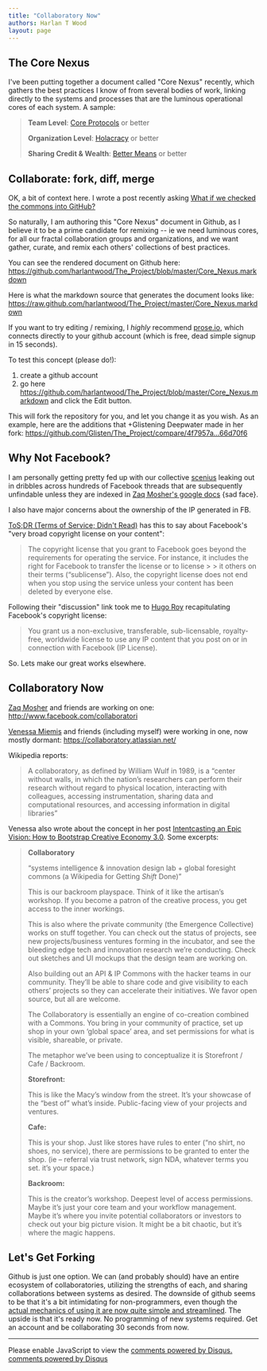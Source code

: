 ```yaml
---
title: "Collaboratory Now"
authors: Harlan T Wood
layout: page
---
```


The Core Nexus
--------------

I've been putting together a document called "Core Nexus" recently, which gathers the best practices I know of from several bodies of work, linking directly to the systems and processes that are the luminous operational cores of each system.  A sample:

> **Team Level**: [Core Protocols](http://liveingreatness.com/files/core-protocols-3.03.html) or better
> 
> **Organization Level**: [Holacracy](http://www.holacracy.org/sites/default/files/resources/holacracy_constitution_v3.0_0.pdf) or better
>     
> **Sharing Credit & Wealth**: [Better Means](http://bettermeans.com/front/open_enterprise_governance_model.html) or better                   


Collaborate: fork, diff, merge
------------------------------

OK, a bit of context here.  I wrote a post recently asking [What if we checked the commons into GitHub?](http://www.harlantwood.net/pub/What_if_We_Checked_the_Commons_into_Github/index.html)

So naturally, I am authoring this "Core Nexus" document in Github,  as I believe it to be a prime candidate for remixing -- ie we need luminous cores, for all our fractal collaboration groups and organizations, and we want gather, curate, and remix each others' collections of best practices.

You can see the rendered document on Github here:   <https://github.com/harlantwood/The_Project/blob/master/Core_Nexus.markdown>

Here is what the markdown source that generates the document looks like:   <https://raw.github.com/harlantwood/The_Project/master/Core_Nexus.markdown>

If you want to try editing / remixing, I *highly* recommend [prose.io](http://prose.io/), which connects directly to your github account (which is free, dead simple signup in 15 seconds).

To test this concept (please do!): 
  
1. create a github account
2. go here <https://github.com/harlantwood/The_Project/blob/master/Core_Nexus.markdown> and click the Edit button. 

This will fork the repository for you, and let you change it as you wish.  As an example, here are the additions that +Glistening Deepwater made in her fork: <https://github.com/Glisten/The_Project/compare/4f7957a...66d70f6>

Why Not Facebook?
-----------------

I am personally getting pretty fed up with our collective 
[scenius](http://www.kk.org/thetechnium/archives/2008/06/scenius_or_comm.php) leaking out in 
dribbles across hundreds of Facebook threads that are subsequently unfindable unless they are 
indexed in 
[Zaq Mosher's google docs](https://docs.google.com/folder/d/0B5PC4hPnRiAYWUpkQmRkOEUwN1k/edit?pli=1) 
{sad face}.  

I also have major concerns about the ownership of the IP generated in FB.     

[ToS;DR (Terms of Service; Didn't Read)](http://tos-dr.info/) has this to say about Facebook's 
"very broad copyright license on your content":

> The copyright license that you grant to Facebook goes beyond the requirements for operating the 
> service. For instance, it includes the right for Facebook to transfer the license or to license > > it others on their terms (“sublicense”). Also, the copyright license does not end when you stop 
> using the service unless your content has been deleted by everyone else.

Following their "discussion" link took me to [Hugo Roy](http://hugoroy.eu/index.en.html) 
recapitulating Facebook's copyright license: 

> You grant us a non-exclusive, transferable, sub-licensable, 
> royalty-free, worldwide license to use any IP content that you 
> post on or in connection with Facebook (IP License). 

So. Lets make our great works elsewhere.

Collaboratory Now
-----------------

[Zaq Mosher](https://plus.google.com/117732747303095811637/posts) and friends are working on one: <http://www.facebook.com/collaboratori>

[Venessa Miemis](http://emergentbydesign.com/) and friends (including myself) were working in one, now mostly dormant: <https://collaboratory.atlassian.net/>

Wikipedia reports:

> A collaboratory, as defined by William Wulf in 1989, is a “center without walls, in which the nation’s researchers can perform their research without regard to physical location, interacting with colleagues, accessing instrumentation, sharing data and computational resources, and accessing information in digital libraries” 

Venessa also wrote about the concept in her post [Intentcasting an Epic Vision: How to Bootstrap Creative Economy 3.0](http://emergentbydesign.com/2012/01/16/intentcasting-an-epic-vision-how-to-bootstrap-creative-economy-3-0/).  Some excerpts:

> **Collaboratory**
>
> “systems intelligence & innovation design lab + global foresight commons (a Wikipedia for Getting *Shift* Done)”
>
> This is our backroom playspace. Think of it like the artisan’s workshop. If you become a patron of the creative process, you get access to the inner workings. 
>
> This is also where the private community (the Emergence Collective) works on stuff together. You can check out the status of projects, see new projects/business ventures forming in the incubator, and see the bleeding edge tech and innovation research we’re conducting. Check out sketches and UI mockups that the design team are working on. 
>
> Also building out an API & IP Commons with the hacker teams in our community. They’ll be able to share code and give visibility to each others’ projects so they can accelerate their initiatives. We favor open source, but all are welcome.
>
> The Collaboratory is essentially an engine of co-creation combined with a Commons. You bring in your community of practice, set up shop in your own ‘global space’ area, and set permissions for what is visible, shareable, or private.
>
> The metaphor we’ve been using to conceptualize it is Storefront / Cafe / Backroom. 
>
> **Storefront:**
>
> This is like the Macy’s window from the street. It’s your showcase of the “best of” what’s inside. Public-facing view of your projects and ventures.
>
> **Cafe:**
>
> This is your shop. Just like stores have rules to enter (“no shirt, no shoes, no service), there are permissions to be granted to enter the shop. (ie – referral via trust network, sign NDA, whatever terms you set. it’s your space.)
>
> **Backroom:**
>
> This is the creator’s workshop. Deepest level of access permissions. Maybe it’s just your core team and your workflow management. Maybe it’s where you invite potential collaborators or investors to check out your big picture vision. It might be a bit chaotic, but it’s where the magic happens.

Let's Get Forking
-----------------

Github is just one option.  We can (and probably should) have an entire ecosystem of collaboratories, utilizing the strengths of each, and sharing collaborations between systems as desired.  The downside of github seems to be that it's a bit intimidating for non-programmers, even though the [actual mechanics of using it are now quite simple and streamlined](https://github.com/harlantwood/The_Project/blob/master/Collaborating-Like-a-Hacker.markdown).  The upside is that it's ready now.  No programming of new systems required.  Get an account and be collaborating 30 seconds from now.


<hr />
<div id="disqus_thread"></div>
<script type="text/javascript">
    var disqus_shortname = 'harlantwood'; 

    (function() {
        var dsq = document.createElement('script'); dsq.type = 'text/javascript'; dsq.async = true;
        dsq.src = 'http://' + disqus_shortname + '.disqus.com/embed.js';
        (document.getElementsByTagName('head')[0] || document.getElementsByTagName('body')[0]).appendChild(dsq);
    })();
</script>
<noscript>Please enable JavaScript to view the <a href="http://disqus.com/?ref_noscript">comments powered by Disqus.</a></noscript>
<a href="http://disqus.com" class="dsq-brlink">comments powered by <span class="logo-disqus">Disqus</span></a>
